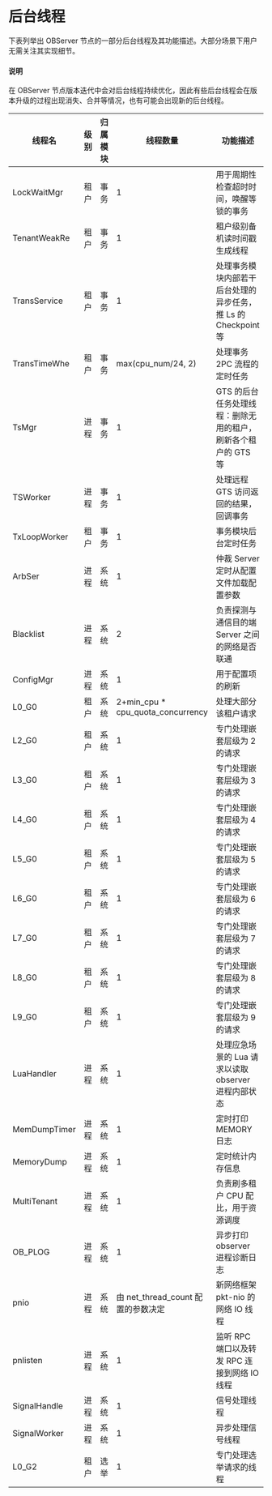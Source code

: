 # 后台线程

下表列举出 OBServer 节点的一部分后台线程及其功能描述。大部分场景下用户无需关注其实现细节。

  <main id="notice" type='explain'>
    <h4>说明</h4>
    <p>在 OBServer 节点版本迭代中会对后台线程持续优化，因此有些后台线程会在版本升级的过程出现消失、合并等情况，也有可能会出现新的后台线程。</p>
  </main>

| 线程名 | 级别 | 归属模块 | 线程数量 | 功能描述 |
| --- | --- | --- | --- | --- |
| LockWaitMgr | 租户 | 事务 | 1 | 用于周期性检查超时时间，唤醒等锁的事务 |
| TenantWeakRe | 租户 | 事务 | 1 | 租户级别备机读时间戳生成线程 |
| TransService | 租户 | 事务 | 1 | 处理事务模块内部若干后台处理的异步任务，推 Ls 的 Checkpoint 等 |
| TransTimeWhe | 租户 | 事务 | max(cpu_num/24, 2) | 处理事务 2PC 流程的定时任务 |
| TsMgr | 进程 | 事务 | 1 | GTS 的后台任务处理线程：删除无用的租户，刷新各个租户的 GTS 等 |
| TSWorker | 进程 | 事务 | 1 | 处理远程 GTS 访问返回的结果，回调事务 |
| TxLoopWorker | 租户 | 事务 | 1 | 事务模块后台定时任务 |
| ArbSer | 进程 | 系统 | 1 | 仲裁 Server 定时从配置文件加载配置参数 |
| Blacklist | 进程 | 系统 | 2 | 负责探测与通信目的端 Server 之间的网络是否联通 |
| ConfigMgr | 进程 | 系统 | 1 | 用于配置项的刷新 |
| L0_G0 | 租户 | 系统 | 2+min_cpu * cpu_quota_concurrency | 处理大部分该租户请求 |
| L2_G0 | 租户 | 系统 | 1 | 专门处理嵌套层级为 2 的请求 |
| L3_G0 | 租户 | 系统 | 1 | 专门处理嵌套层级为 3 的请求 |
| L4_G0 | 租户 | 系统 | 1 | 专门处理嵌套层级为 4 的请求 |
| L5_G0 | 租户 | 系统 | 1 | 专门处理嵌套层级为 5 的请求 |
| L6_G0 | 租户 | 系统 | 1 | 专门处理嵌套层级为 6 的请求 |
| L7_G0 | 租户 | 系统 | 1 | 专门处理嵌套层级为 7 的请求 |
| L8_G0 | 租户 | 系统 | 1 | 专门处理嵌套层级为 8 的请求 |
| L9_G0 | 租户 | 系统 | 1 | 专门处理嵌套层级为 9 的请求 |
| LuaHandler | 进程 | 系统 | 1 | 处理应急场景的 Lua 请求以读取 observer 进程内部状态 |
| MemDumpTimer | 进程 | 系统 | 1 | 定时打印 MEMORY 日志 |
| MemoryDump | 进程 | 系统 | 1 | 定时统计内存信息 |
| MultiTenant | 进程 | 系统 | 1 | 负责刷多租户 CPU 配比，用于资源调度 |
| OB_PLOG | 进程 | 系统 | 1 | 异步打印 observer 进程诊断日志 |
| pnio | 进程 | 系统 | 由 net_thread_count 配置的参数决定 | 新网络框架 pkt-nio 的网络 IO 线程 |
| pnlisten | 进程 | 系统 | 1 | 监听 RPC 端口以及转发 RPC 连接到网络 IO 线程 |
| SignalHandle | 进程 | 系统 | 1 | 信号处理线程 |
| SignalWorker | 进程 | 系统 | 1 | 异步处理信号线程 |
| L0_G2 | 租户 | 选举 | 1 | 专门处理选举请求的线程 |
